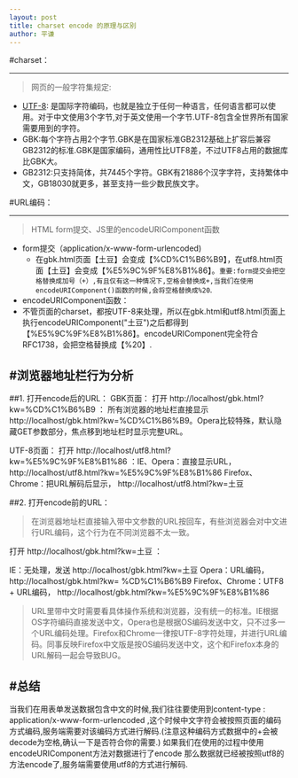 ```yaml
---
layout: post
title: charset encode 的原理与区别
author: 平谦
---
```


#charset： 

---

>网页的一般字符集规定:
<meta http-equiv="content-type" content="text/html; charset=UTF-8" />

 - [UTF-8](http://baike.baidu.com/item/UTF-8): 是国际字符编码，也就是独立于任何一种语言，任何语言都可以使用。对于中文使用3个字节,对于英文使用一个字节.UTF-8包含全世界所有国家需要用到的字符。
 - GBK:每个字符占用2个字节.GBK是在国家标准GB2312基础上扩容后兼容GB2312的标准.GBK是国家编码，通用性比UTF8差，不过UTF8占用的数据库比GBK大。
 - GB2312:只支持简体，共7445个字符。GBK有21886个汉字字符，支持繁体中文，GB18030就更多，甚至支持一些少数民族文字。

#URL编码： 

---

>HTML form提交、JS里的encodeURIComponent函数

- form提交（application/x-www-form-urlencoded)
    - 在gbk.html页面【土豆】会变成【%CD%C1%B6%B9】，在utf8.html页面【土豆】会变成【%E5%9C%9F%E8%B1%86】。`重要:form提交会把空格替换成加号（+）,有且仅有这一种情况下,空格会替换成+,当我们在使用encodeURIComponent()函数的时候,会将空格替换成%20`.
- encodeURIComponent函数：
 - 不管页面的charset，都按UTF-8来处理，所以在gbk.html和utf8.html页面上执行encodeURIComponent("土豆")之后都得到 【%E5%9C%9F%E8%B1%86】。encodeURIComponent完全符合RFC1738，会把空格替换成【%20】.

#浏览器地址栏行为分析
 ---
 ##1. 打开encode后的URL：
   GBK页面：
打开 http://localhost/gbk.html?kw=%CD%C1%B6%B9 ：
所有浏览器的地址栏直接显示 http://localhost/gbk.html?kw=%CD%C1%B6%B9。Opera比较特殊，默认隐藏GET参数部分，焦点移到地址栏时显示完整URL。
 
  UTF-8页面：
打开 http://localhost/utf8.html?kw=%E5%9C%9F%E8%B1%86 ：IE、Opera：直接显示URL，http://localhost/utf8.html?kw=%E5%9C%9F%E8%B1%86 Firefox、Chrome：把URL解码后显示， http://localhost/utf8.html?kw=土豆

##2. 打开encode前的URL：
 
>在浏览器地址栏直接输入带中文参数的URL按回车，有些浏览器会对中文进行URL编码，这个行为在不同浏览器不太一致。
 
打开 http://localhost/gbk.html?kw=土豆 ：
 
IE：无处理，发送 http://localhost/gbk.html?kw=土豆
Opera：URL编码， http://localhost/gbk.html?kw= %CD%C1%B6%B9
Firefox、Chrome：UTF8 + URL编码， http://localhost/gbk.html?kw=%E5%9C%9F%E8%B1%86
 
>URL里带中文时需要看具体操作系统和浏览器，没有统一的标准。IE根据OS字符编码直接发送中文，Opera也是根据OS编码发送中文，只不过多一个URL编码处理。Firefox和Chrome一律按UTF-8字符处理，并进行URL编码。同事反映Firefox中文版是按OS编码发送中文，这个和Firefox本身的URL解码一起会导致BUG。

#总结
 ---
当我们在用表单发送数据包含中文的时候,我们往往要使用到content-type : application/x-www-form-urlencoded ,这个时候中文字符会被按照页面的编码方式编码,服务端需要对该编码方式进行解码.(注意这种编码方式数据中的+会被decode为空格,确认一下是否符合你的需要.)
如果我们在使用的过程中使用encodeURIComponent方法对数据进行了encode 那么数据就已经被按照utf8的方法encode了,服务端需要使用utf8的方式进行解码.